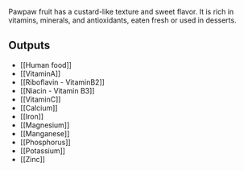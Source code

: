Pawpaw fruit has a custard-like texture and sweet flavor. It is rich in vitamins, minerals, and antioxidants, eaten fresh or used in desserts.

## Outputs
- [[Human food]]
- [[VitaminA]]
- [[Riboflavin - VitaminB2]]
- [[Niacin - Vitamin B3]]
- [[VitaminC]]
- [[Calcium]]
- [[Iron]]
- [[Magnesium]]
- [[Manganese]]
- [[Phosphorus]]
- [[Potassium]]
- [[Zinc]]
